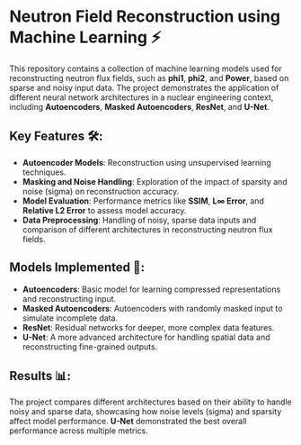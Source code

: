 # Neutron Field Reconstruction using Machine Learning ⚡

This repository contains a collection of machine learning models used for reconstructing neutron flux fields, such as **phi1**, **phi2**, and **Power**, based on sparse and noisy input data. The project demonstrates the application of different neural network architectures in a nuclear engineering context, including **Autoencoders**, **Masked Autoencoders**, **ResNet**, and **U-Net**.

## **Key Features** 🛠️:
- **Autoencoder Models**: Reconstruction using unsupervised learning techniques.
- **Masking and Noise Handling**: Exploration of the impact of sparsity and noise (sigma) on reconstruction accuracy.
- **Model Evaluation**: Performance metrics like **SSIM**, **L∞ Error**, and **Relative L2 Error** to assess model accuracy.
- **Data Preprocessing**: Handling of noisy, sparse data inputs and comparison of different architectures in reconstructing neutron flux fields.

## **Models Implemented** 🧠:
- **Autoencoders**: Basic model for learning compressed representations and reconstructing input.
- **Masked Autoencoders**: Autoencoders with randomly masked input to simulate incomplete data.
- **ResNet**: Residual networks for deeper, more complex data features.
- **U-Net**: A more advanced architecture for handling spatial data and reconstructing fine-grained outputs.

## **Results** 📊:
The project compares different architectures based on their ability to handle noisy and sparse data, showcasing how noise levels (sigma) and sparsity affect model performance. **U-Net** demonstrated the best overall performance across multiple metrics.

